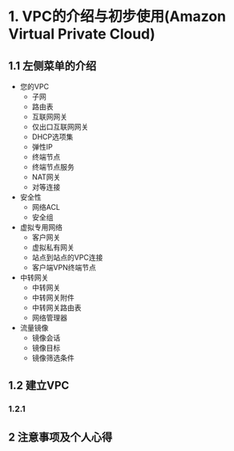 # 1. VPC的介绍与初步使用(Amazon Virtual Private Cloud)

## 1.1 左侧菜单的介绍

* 您的VPC
  * 子网
  * 路由表
  * 互联网网关
  * 仅出口互联网网关
  * DHCP选项集
  * 弹性IP
  * 终端节点
  * 终端节点服务
  * NAT网关
  * 对等连接
* 安全性
  * 网络ACL
  * 安全组
* 虚拟专用网络
  * 客户网关
  * 虚拟私有网关
  * 站点到站点的VPC连接
  * 客户端VPN终端节点
* 中转网关
  * 中转网关
  * 中转网关附件
  * 中转网关路由表
  * 网络管理器
* 流量镜像
  * 镜像会话
  * 镜像目标
  * 镜像筛选条件

## 1.2 建立VPC

### 1.2.1 

## 2 注意事项及个人心得

